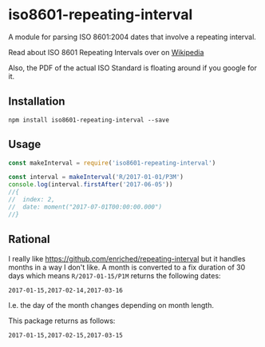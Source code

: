 # iso8601-repeating-interval

A module for parsing ISO 8601:2004 dates that involve a repeating interval.

Read about ISO 8601 Repeating Intervals over on [Wikipedia](https://en.wikipedia.org/wiki/ISO_8601#Repeating_intervals)

Also, the PDF of the actual ISO Standard is floating around if you google for it.

## Installation
`npm install iso8601-repeating-interval --save`

## Usage
```javascript
const makeInterval = require('iso8601-repeating-interval')

const interval = makeInterval('R/2017-01-01/P3M')
console.log(interval.firstAfter('2017-06-05'))
//{
//  index: 2,
//  date: moment("2017-07-01T00:00:00.000")
//}
```

## Rational
I really like https://github.com/enriched/repeating-interval but it handles months in a way I don't like.
A month is converted to a fix duration of 30 days which means ```R/2017-01-15/P1M``` returns the following dates:
```
2017-01-15,2017-02-14,2017-03-16
```
I.e. the day of the month changes depending on month length.

This package returns as follows:
```
2017-01-15,2017-02-15,2017-03-15
```
